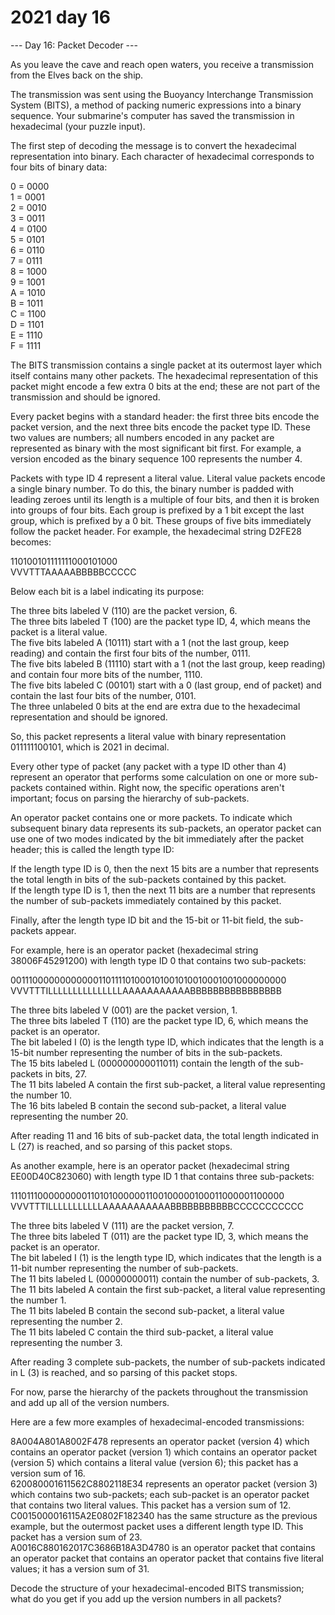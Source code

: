 # 2021 day 16

--- Day 16: Packet Decoder ---

As you leave the cave and reach open waters, you receive a transmission from the Elves back on the ship.



The transmission was sent using the Buoyancy Interchange Transmission System (BITS), a method of packing numeric expressions into a binary sequence. Your submarine's computer has saved the transmission in hexadecimal (your puzzle input).



The first step of decoding the message is to convert the hexadecimal representation into binary. Each character of hexadecimal corresponds to four bits of binary data:



0 = 0000\
1 = 0001\
2 = 0010\
3 = 0011\
4 = 0100\
5 = 0101\
6 = 0110\
7 = 0111\
8 = 1000\
9 = 1001\
A = 1010\
B = 1011\
C = 1100\
D = 1101\
E = 1110\
F = 1111



The BITS transmission contains a single packet at its outermost layer which itself contains many other packets. The hexadecimal representation of this packet might encode a few extra 0 bits at the end; these are not part of the transmission and should be ignored.



Every packet begins with a standard header: the first three bits encode the packet version, and the next three bits encode the packet type ID. These two values are numbers; all numbers encoded in any packet are represented as binary with the most significant bit first. For example, a version encoded as the binary sequence 100 represents the number 4.



Packets with type ID 4 represent a literal value. Literal value packets encode a single binary number. To do this, the binary number is padded with leading zeroes until its length is a multiple of four bits, and then it is broken into groups of four bits. Each group is prefixed by a 1 bit except the last group, which is prefixed by a 0 bit. These groups of five bits immediately follow the packet header. For example, the hexadecimal string D2FE28 becomes:



110100101111111000101000\
VVVTTTAAAAABBBBBCCCCC



Below each bit is a label indicating its purpose:



The three bits labeled V (110) are the packet version, 6.\
The three bits labeled T (100) are the packet type ID, 4, which means the packet is a literal value.\
The five bits labeled A (10111) start with a 1 (not the last group, keep reading) and contain the first four bits of the number, 0111.\
The five bits labeled B (11110) start with a 1 (not the last group, keep reading) and contain four more bits of the number, 1110.\
The five bits labeled C (00101) start with a 0 (last group, end of packet) and contain the last four bits of the number, 0101.\
The three unlabeled 0 bits at the end are extra due to the hexadecimal representation and should be ignored.



So, this packet represents a literal value with binary representation 011111100101, which is 2021 in decimal.



Every other type of packet (any packet with a type ID other than 4) represent an operator that performs some calculation on one or more sub-packets contained within. Right now, the specific operations aren't important; focus on parsing the hierarchy of sub-packets.



An operator packet contains one or more packets. To indicate which subsequent binary data represents its sub-packets, an operator packet can use one of two modes indicated by the bit immediately after the packet header; this is called the length type ID:



If the length type ID is 0, then the next 15 bits are a number that represents the total length in bits of the sub-packets contained by this packet.\
If the length type ID is 1, then the next 11 bits are a number that represents the number of sub-packets immediately contained by this packet.



Finally, after the length type ID bit and the 15-bit or 11-bit field, the sub-packets appear.



For example, here is an operator packet (hexadecimal string 38006F45291200) with length type ID 0 that contains two sub-packets:



00111000000000000110111101000101001010010001001000000000\
VVVTTTILLLLLLLLLLLLLLLAAAAAAAAAAABBBBBBBBBBBBBBBB



The three bits labeled V (001) are the packet version, 1.\
The three bits labeled T (110) are the packet type ID, 6, which means the packet is an operator.\
The bit labeled I (0) is the length type ID, which indicates that the length is a 15-bit number representing the number of bits in the sub-packets.\
The 15 bits labeled L (000000000011011) contain the length of the sub-packets in bits, 27.\
The 11 bits labeled A contain the first sub-packet, a literal value representing the number 10.\
The 16 bits labeled B contain the second sub-packet, a literal value representing the number 20.



After reading 11 and 16 bits of sub-packet data, the total length indicated in L (27) is reached, and so parsing of this packet stops.



As another example, here is an operator packet (hexadecimal string EE00D40C823060) with length type ID 1 that contains three sub-packets:



11101110000000001101010000001100100000100011000001100000\
VVVTTTILLLLLLLLLLLAAAAAAAAAAABBBBBBBBBBBCCCCCCCCCCC



The three bits labeled V (111) are the packet version, 7.\
The three bits labeled T (011) are the packet type ID, 3, which means the packet is an operator.\
The bit labeled I (1) is the length type ID, which indicates that the length is a 11-bit number representing the number of sub-packets.\
The 11 bits labeled L (00000000011) contain the number of sub-packets, 3.\
The 11 bits labeled A contain the first sub-packet, a literal value representing the number 1.\
The 11 bits labeled B contain the second sub-packet, a literal value representing the number 2.\
The 11 bits labeled C contain the third sub-packet, a literal value representing the number 3.



After reading 3 complete sub-packets, the number of sub-packets indicated in L (3) is reached, and so parsing of this packet stops.



For now, parse the hierarchy of the packets throughout the transmission and add up all of the version numbers.



Here are a few more examples of hexadecimal-encoded transmissions:



8A004A801A8002F478 represents an operator packet (version 4) which contains an operator packet (version 1) which contains an operator packet (version 5) which contains a literal value (version 6); this packet has a version sum of 16.\
620080001611562C8802118E34 represents an operator packet (version 3) which contains two sub-packets; each sub-packet is an operator packet that contains two literal values. This packet has a version sum of 12.\
C0015000016115A2E0802F182340 has the same structure as the previous example, but the outermost packet uses a different length type ID. This packet has a version sum of 23.\
A0016C880162017C3686B18A3D4780 is an operator packet that contains an operator packet that contains an operator packet that contains five literal values; it has a version sum of 31.



Decode the structure of your hexadecimal-encoded BITS transmission; what do you get if you add up the version numbers in all packets?




